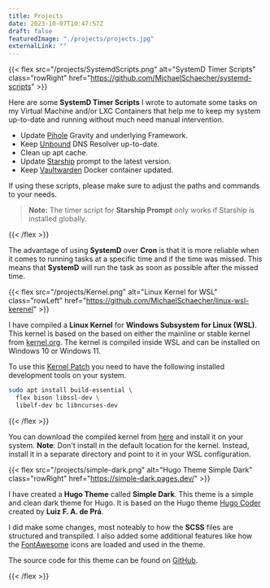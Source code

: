 ```yaml
---
title: Projects
date: 2023-10-07T10:47:57Z
draft: false
featuredImage: "./projects/projects.jpg"
externalLink: ""
---
```


{{< flex src="/projects/SystemdScripts.png" alt="SystemD Timer Scripts" class="rowRight"
href="https://github.com/MichaelSchaecher/systemd-scripts" >}}

Here are some **SystemD Timer Scripts** I wrote to automate some tasks on my Virtual Machine and/or LXC Containers that help me to keep my system up-to-date and running without much need manual intervention.

- Update [Pihole](https://pi-hole.net/) Gravity and underlying Framework.
- Keep [Unbound](https://nlnetlabs.nl/projects/unbound/about/) DNS Resolver up-to-date.
- Clean up apt cache.
- Update [Starship](https://starship.rs/) prompt to the latest version.
- Keep [Vaultwarden](https://hub.docker.com/r/vaultwarden/server) Docker container updated.

If using these scripts, please make sure to adjust the paths and commands to your needs.

> **Note:** The timer script for **Starship Prompt** only works if Starship is installed globally.

{{< /flex >}}

The advantage of using **SystemD** over **Cron** is that it is more reliable when it comes to running tasks at a specific time and if the time was missed. This means that **SystemD** will run the task as soon as possible after the missed time.

{{< flex src="/projects/Kernel.png" alt="Linux Kernel for WSL" class="rowLeft"
href="https://github.com/MichaelSchaecher/linux-wsl-kerenel" >}}

I have compiled a **Linux Kernel** for **Windows Subsystem for Linux (WSL)**. This kernel is based on the based on either the mainline or stable kernel from [kernel.org](https://www.kernel.org/). The kernel is compiled inside WSL and can be installed on Windows 10 or Windows 11.

To use this [Kernel Patch](https://github.com/MichaelSchaecher/wsl-kernel-patch) you need to have the following installed development tools on your system.

```bash
sudo apt install build-essential \
  flex bison libssl-dev \
  libelf-dev bc libncurses-dev
```

{{< /flex >}}

You can download the compiled kernel from [here](https://github.com/MichaelSchaecher/linux-wsl-kerenel/releases/tag/kernel-release) and install it on your system. **Note**: Don't install in the default location for the kernel. Instead, install it in a separate directory and point to it in your WSL configuration.

{{< flex src="/projects/simple-dark.png" alt="Hugo Theme Simple Dark" class="rowRight"
href="https://simple-dark.pages.dev/" >}}

I have created a **Hugo Theme** called **Simple Dark**. This theme is a simple and clean dark theme for Hugo. It is based on the Hugo theme [Hugo Coder](https://github.com/luizdepra/hugo-coder) created by **Luiz F. A. de Prá**.

I did make some changes, most noteably to how the **SCSS** files are structured and transpiled. I also added some additional features like how the [FontAwesome](https://fontawesome.com/) icons are loaded and used in the theme.

The source code for this theme can be found on [GitHub](https://github.com/MichaelSchaecher/simple-dark).

{{< /flex >}}


